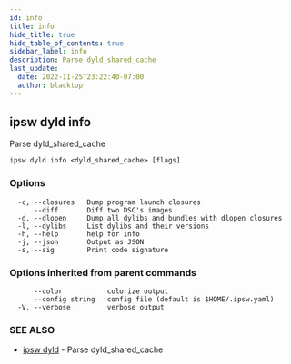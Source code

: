 ```yaml
---
id: info
title: info
hide_title: true
hide_table_of_contents: true
sidebar_label: info
description: Parse dyld_shared_cache
last_update:
  date: 2022-11-25T23:22:40-07:00
  author: blacktop
---
```

## ipsw dyld info

Parse dyld_shared_cache

```
ipsw dyld info <dyld_shared_cache> [flags]
```

### Options

```
  -c, --closures   Dump program launch closures
      --diff       Diff two DSC's images
  -d, --dlopen     Dump all dylibs and bundles with dlopen closures
  -l, --dylibs     List dylibs and their versions
  -h, --help       help for info
  -j, --json       Output as JSON
  -s, --sig        Print code signature
```

### Options inherited from parent commands

```
      --color           colorize output
      --config string   config file (default is $HOME/.ipsw.yaml)
  -V, --verbose         verbose output
```

### SEE ALSO

* [ipsw dyld](/docs/cli/ipsw/dyld)	 - Parse dyld_shared_cache

